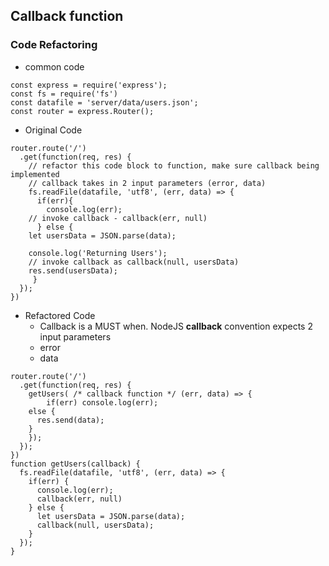 ## Callback function

### Code Refactoring
- common code
```
const express = require('express');
const fs = require('fs')
const datafile = 'server/data/users.json';
const router = express.Router();
```
- Original Code
```
router.route('/')
  .get(function(req, res) {
    // refactor this code block to function, make sure callback being implemented
    // callback takes in 2 input parameters (error, data)
    fs.readFile(datafile, 'utf8', (err, data) => {
      if(err){
      	console.log(err);
	// invoke callback - callback(err, null)
      } else {
	let usersData = JSON.parse(data);
				
	console.log('Returning Users');
	// invoke callback as callback(null, usersData)
	res.send(usersData);
     }
  });
})
```
- Refactored Code
  - Callback is a MUST when. NodeJS <b>callback</b> convention expects 2 input parameters
   - error
   - data
```
router.route('/')
  .get(function(req, res) {
    getUsers( /* callback function */ (err, data) => {
    	if(err) console.log(err);
	else {
	  res.send(data);
	}
    });
  });
})
function getUsers(callback) {
  fs.readFile(datafile, 'utf8', (err, data) => {
    if(err) {
      console.log(err);
      callback(err, null)
    } else {
      let usersData = JSON.parse(data);
      callback(null, usersData);
    }
  });
}
```
